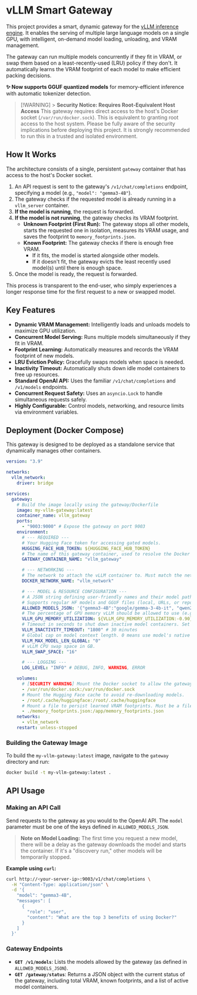 # vLLM Smart Gateway

This project provides a smart, dynamic gateway for the [vLLM inference engine](https://github.com/vllm-project/vllm). It enables the serving of multiple large language models on a single GPU, with intelligent, on-demand model loading, unloading, and VRAM management.

The gateway can run multiple models concurrently if they fit in VRAM, or swap them based on a least-recently-used (LRU) policy if they don't. It automatically learns the VRAM footprint of each model to make efficient packing decisions.

**✨ Now supports GGUF quantized models** for memory-efficient inference with automatic tokenizer detection.

> [!WARNING] > **Security Notice: Requires Root-Equivalent Host Access**
> This gateway requires direct access to the host's Docker socket (`/var/run/docker.sock`). This is equivalent to granting root access to the host system. Please be fully aware of the security implications before deploying this project. It is strongly recommended to run this in a trusted and isolated environment.

## How It Works

The architecture consists of a single, persistent `gateway` container that has access to the host's Docker socket.

1.  An API request is sent to the gateway's `/v1/chat/completions` endpoint, specifying a model (e.g., `"model": "gemma3-4B"`).
2.  The gateway checks if the requested model is already running in a `vllm_server` container.
3.  **If the model is running**, the request is forwarded.
4.  **If the model is not running**, the gateway checks its VRAM footprint.
    - **Unknown Footprint (First Run):** The gateway stops all other models, starts the requested one in isolation, measures its VRAM usage, and saves the footprint to `memory_footprints.json`.
    - **Known Footprint:** The gateway checks if there is enough free VRAM.
      - If it fits, the model is started alongside other models.
      - If it doesn't fit, the gateway evicts the least recently used model(s) until there is enough space.
5.  Once the model is ready, the request is forwarded.

This process is transparent to the end-user, who simply experiences a longer response time for the first request to a new or swapped model.

## Key Features

- **Dynamic VRAM Management:** Intelligently loads and unloads models to maximize GPU utilization.
- **Concurrent Model Serving:** Runs multiple models simultaneously if they fit in VRAM.
- **Footprint Learning:** Automatically measures and records the VRAM footprint of new models.
- **LRU Eviction Policy:** Gracefully swaps models when space is needed.
- **Inactivity Timeout:** Automatically shuts down idle model containers to free up resources.
- **Standard OpenAI API:** Uses the familiar `/v1/chat/completions` and `/v1/models` endpoints.
- **Concurrent Request Safety:** Uses an `asyncio.Lock` to handle simultaneous requests safely.
- **Highly Configurable:** Control models, networking, and resource limits via environment variables.

## Deployment (Docker Compose)

This gateway is designed to be deployed as a standalone service that dynamically manages other containers.

```yaml
version: "3.9"

networks:
  vllm_network:
    driver: bridge

services:
  gateway:
    # Build the image locally using the gateway/Dockerfile
    image: my-vllm-gateway:latest
    container_name: vllm_gateway
    ports:
      - "9003:9000" # Expose the gateway on port 9003
    environment:
      # --- REQUIRED ---
      # Your Hugging Face token for accessing gated models.
      HUGGING_FACE_HUB_TOKEN: ${HUGGING_FACE_HUB_TOKEN}
      # The name of this gateway container, used to resolve the Docker network.
      GATEWAY_CONTAINER_NAME: "vllm_gateway"

      # --- NETWORKING ---
      # The network to attach the vLLM container to. Must match the network defined above.
      DOCKER_NETWORK_NAME: "vllm_network"

      # --- MODEL & RESOURCE CONFIGURATION ---
      # A JSON string defining user-friendly names and their model paths.
      # Supports regular HF models and GGUF files (local, URLs, or repo/file.gguf format).
      ALLOWED_MODELS_JSON: '{"gemma3-4B":"google/gemma-3-4b-it", "qwen2.5":"Qwen/Qwen2.5-Coder-7B-Instruct", "tinyllama-gguf":"TheBloke/TinyLlama-1.1B-Chat-v1.0-GGUF/tinyllama-1.1b-chat-v1.0.Q4_K_M.gguf"}'
      # The percentage of GPU memory vLLM should be allowed to use (e.g., "0.90" for 90%).
      VLLM_GPU_MEMORY_UTILIZATION: ${VLLM_GPU_MEMORY_UTILIZATION:-0.90}
      # Timeout in seconds to shut down inactive model containers. Set to 0 to disable.
      VLLM_INACTIVITY_TIMEOUT: "1800" # 30 minutes
      # Global cap on model context length. 0 means use model's native max length.
      VLLM_MAX_MODEL_LEN_GLOBAL: "0"
      # vLLM CPU swap space in GB.
      VLLM_SWAP_SPACE: "16"

      # --- LOGGING ---
      LOG_LEVEL: "INFO" # DEBUG, INFO, WARNING, ERROR

    volumes:
      # [SECURITY WARNING] Mount the Docker socket to allow the gateway to manage containers.
      - /var/run/docker.sock:/var/run/docker.sock
      # Mount the Hugging Face cache to avoid re-downloading models.
      - /root/.cache/huggingface:/root/.cache/huggingface
      # Mount a file to persist learned VRAM footprints. Must be a file, not a directory.
      - ./memory_footprints.json:/app/memory_footprints.json
    networks:
      - vllm_network
    restart: unless-stopped
```

### Building the Gateway Image

To build the `my-vllm-gateway:latest` image, navigate to the `gateway` directory and run:

```bash
docker build -t my-vllm-gateway:latest .
```

## API Usage

### Making an API Call

Send requests to the gateway as you would to the OpenAI API. The `model` parameter must be one of the keys defined in `ALLOWED_MODELS_JSON`.

> **Note on Model Loading:** The first time you request a new model, there will be a delay as the gateway downloads the model and starts the container. If it's a "discovery run," other models will be temporarily stopped.

**Example using `curl`:**

```bash
curl http://<your-server-ip>:9003/v1/chat/completions \
  -H "Content-Type: application/json" \
  -d '{
    "model": "gemma3-4B",
    "messages": [
      {
        "role": "user",
        "content": "What are the top 3 benefits of using Docker?"
      }
    ]
  }'
```

### Gateway Endpoints

- **`GET /v1/models`**: Lists the models allowed by the gateway (as defined in `ALLOWED_MODELS_JSON`).
- **`GET /gateway/status`**: Returns a JSON object with the current status of the gateway, including total VRAM, known footprints, and a list of active model containers.
